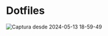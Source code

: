 # Dotfiles

![Captura desde 2024-05-13 18-59-49](https://github.com/dgox16/dotfiles/assets/90411765/69441ff1-defa-478f-8c81-31c454893b98)
